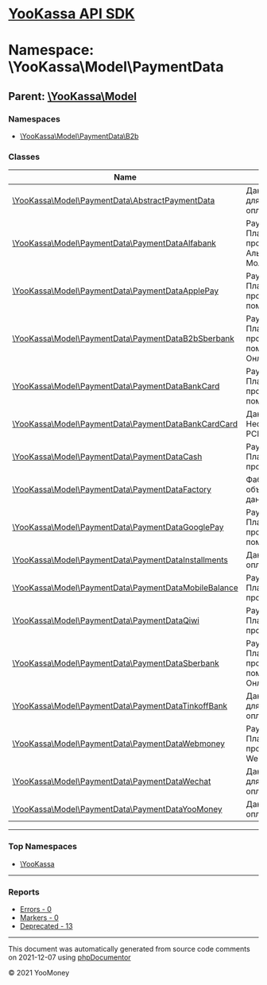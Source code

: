 # [YooKassa API SDK](../home.md)

# Namespace: \YooKassa\Model\PaymentData

## Parent: [\YooKassa\Model](../namespaces/yookassa-model.md)

### Namespaces

* [\YooKassa\Model\PaymentData\B2b](../namespaces/yookassa-model-paymentdata-b2b.md)

### Classes

| Name | Summary |
| ---- | ------- |
| [\YooKassa\Model\PaymentData\AbstractPaymentData](../classes/YooKassa-Model-PaymentData-AbstractPaymentData.md) | Данные используемые для создания метода оплаты. |
| [\YooKassa\Model\PaymentData\PaymentDataAlfabank](../classes/YooKassa-Model-PaymentData-PaymentDataAlfabank.md) | PaymentDataAlfabank Платежные данные для проведения оплаты через Альфа Клик или Альфа Молнию. |
| [\YooKassa\Model\PaymentData\PaymentDataApplePay](../classes/YooKassa-Model-PaymentData-PaymentDataApplePay.md) | PaymentDataApplePay Платежные данные для проведения оплаты при помощи Apple Pay |
| [\YooKassa\Model\PaymentData\PaymentDataB2bSberbank](../classes/YooKassa-Model-PaymentData-PaymentDataB2bSberbank.md) | PaymentDataB2BSberbank Платежные данные для проведения оплаты при помощи Сбербанк Бизнес Онлайн. |
| [\YooKassa\Model\PaymentData\PaymentDataBankCard](../classes/YooKassa-Model-PaymentData-PaymentDataBankCard.md) | PaymentDataBankCard Платежные данные для проведения оплаты при помощи банковской карты |
| [\YooKassa\Model\PaymentData\PaymentDataBankCardCard](../classes/YooKassa-Model-PaymentData-PaymentDataBankCardCard.md) | Данные банковской карты Необходим при оплате PCI-DSS данными. |
| [\YooKassa\Model\PaymentData\PaymentDataCash](../classes/YooKassa-Model-PaymentData-PaymentDataCash.md) | PaymentDataCash Платежные данные для проведения оплаты Qiwi. |
| [\YooKassa\Model\PaymentData\PaymentDataFactory](../classes/YooKassa-Model-PaymentData-PaymentDataFactory.md) | Фабрика создания объекта платежных данных из массива |
| [\YooKassa\Model\PaymentData\PaymentDataGooglePay](../classes/YooKassa-Model-PaymentData-PaymentDataGooglePay.md) | PaymentDataGooglePay Платежные данные для проведения оплаты при помощи Google Pay. |
| [\YooKassa\Model\PaymentData\PaymentDataInstallments](../classes/YooKassa-Model-PaymentData-PaymentDataInstallments.md) | Данные для проведения оплаты по частям |
| [\YooKassa\Model\PaymentData\PaymentDataMobileBalance](../classes/YooKassa-Model-PaymentData-PaymentDataMobileBalance.md) | PaymentDataMobileBalance Платежные данные для проведения оплаты Qiwi. |
| [\YooKassa\Model\PaymentData\PaymentDataQiwi](../classes/YooKassa-Model-PaymentData-PaymentDataQiwi.md) | PaymentDataQiwi Платежные данные для проведения оплаты Qiwi. |
| [\YooKassa\Model\PaymentData\PaymentDataSberbank](../classes/YooKassa-Model-PaymentData-PaymentDataSberbank.md) | PaymentDataSberbank Платежные данные для проведения оплаты при помощи Сбербанк Онлайн. |
| [\YooKassa\Model\PaymentData\PaymentDataTinkoffBank](../classes/YooKassa-Model-PaymentData-PaymentDataTinkoffBank.md) | Данные используемые для создания метода оплаты. |
| [\YooKassa\Model\PaymentData\PaymentDataWebmoney](../classes/YooKassa-Model-PaymentData-PaymentDataWebmoney.md) | PaymentDataWebmoney Платежные данные для проведения оплаты Webmoney. |
| [\YooKassa\Model\PaymentData\PaymentDataWechat](../classes/YooKassa-Model-PaymentData-PaymentDataWechat.md) | Данные используемые для создания метода оплаты. |
| [\YooKassa\Model\PaymentData\PaymentDataYooMoney](../classes/YooKassa-Model-PaymentData-PaymentDataYooMoney.md) | Данные для проведения оплаты через ЮMoney |

---

### Top Namespaces

* [\YooKassa](../namespaces/yookassa.md)

---

### Reports
* [Errors - 0](../reports/errors.md)
* [Markers - 0](../reports/markers.md)
* [Deprecated - 13](../reports/deprecated.md)

---

This document was automatically generated from source code comments on 2021-12-07 using [phpDocumentor](http://www.phpdoc.org/)

&copy; 2021 YooMoney